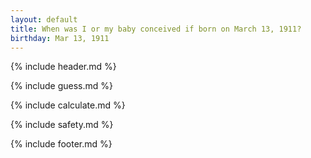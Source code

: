 ```yaml
---
layout: default
title: When was I or my baby conceived if born on March 13, 1911?
birthday: Mar 13, 1911
---
```


{% include header.md %}

{% include guess.md %}

{% include calculate.md %}

{% include safety.md %}

{% include footer.md %}



